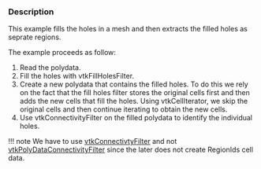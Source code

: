 ### Description
This example fills the holes in a mesh and then extracts the filled holes as seprate regions.

The example proceeds as follow:

1. Read the polydata.
2. Fill the holes with vtkFillHolesFilter.
3. Create a new polydata that contains the filled holes. To do this we rely on the fact that the fill holes filter stores the original cells first and then adds the new cells that fill the holes.  Using vtkCellIterator, we skip the original cells and then continue iterating to obtain the new cells.
4. Use vtkConnectivityFilter on the filled polydata to identify the individual holes.

!!! note
    We have to use [vtkConnectivtyFilter](http://www.vtk.org/doc/nightly/html/classvtkConnectivityFilter.html) and not [vtkPolyDataConnectivityFilter](http://www.vtk.org/doc/nightly/html/classvtkPolyDataConnectivityFilter.html) since the later does not create RegionIds cell data.
